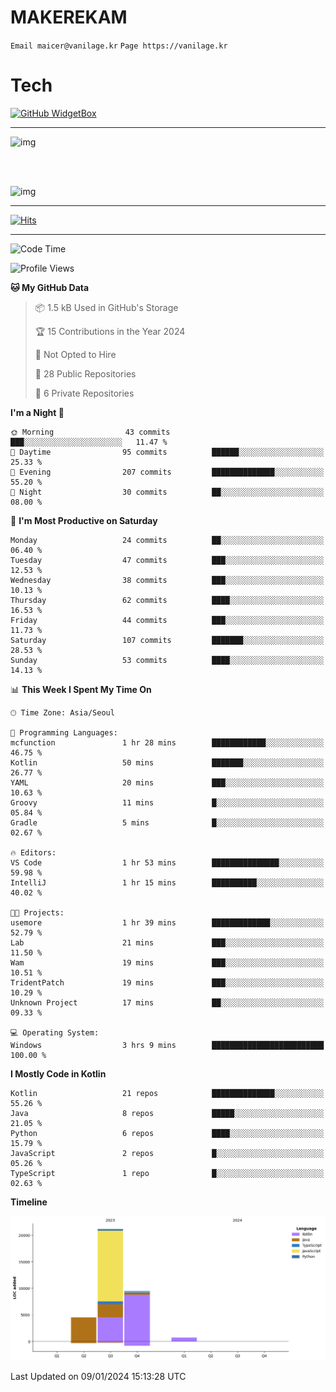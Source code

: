 # MAKEREKAM

`Email maicer@vanilage.kr`
`Page https://vanilage.kr`

# Tech

[![GitHub WidgetBox](https://github-widgetbox.vercel.app/api/skills?languages=python,js,ts,c,cpp,cs,java,kotlin,bash,md,html,css,xml,yaml,swift,powershell,json,R,SQL,php&tools=git,npm,gradle,nodejs,vercel,nginx&includeNames=true&theme=darkmode)](https://github.com/Jurredr/github-widgetbox)

---

![img](https://github-readme-stats.vercel.app/api/top-langs/?username=MAKEREKAM&layout=compact&theme=gruvbox)

<br>
<br>

![img](https://github-readme-stats.vercel.app/api/?username=MAKEREKAM&layout=compact&theme=gruvbox)

---

[![Hits](https://hits.seeyoufarm.com/api/count/incr/badge.svg?url=https%3A%2F%2Fgithub.com%2FMAKEREKAM&count_bg=%234A49D1&title_bg=%23555555&icon=&icon_color=%23E7E7E7&title=방문&edge_flat=false)](https://hits.seeyoufarm.com)

---

<!--START_SECTION:waka-->
![Code Time](http://img.shields.io/badge/Code%20Time-125%20hrs%2015%20mins-blue)

![Profile Views](http://img.shields.io/badge/Profile%20Views-1-blue)

**🐱 My GitHub Data** 

> 📦 1.5 kB Used in GitHub's Storage 
 > 
> 🏆 15 Contributions in the Year 2024
 > 
> 🚫 Not Opted to Hire
 > 
> 📜 28 Public Repositories 
 > 
> 🔑 6 Private Repositories 
 > 
**I'm a Night 🦉** 

```text
🌞 Morning                43 commits          ███░░░░░░░░░░░░░░░░░░░░░░   11.47 % 
🌆 Daytime                95 commits          ██████░░░░░░░░░░░░░░░░░░░   25.33 % 
🌃 Evening                207 commits         ██████████████░░░░░░░░░░░   55.20 % 
🌙 Night                  30 commits          ██░░░░░░░░░░░░░░░░░░░░░░░   08.00 % 
```
📅 **I'm Most Productive on Saturday** 

```text
Monday                   24 commits          ██░░░░░░░░░░░░░░░░░░░░░░░   06.40 % 
Tuesday                  47 commits          ███░░░░░░░░░░░░░░░░░░░░░░   12.53 % 
Wednesday                38 commits          ███░░░░░░░░░░░░░░░░░░░░░░   10.13 % 
Thursday                 62 commits          ████░░░░░░░░░░░░░░░░░░░░░   16.53 % 
Friday                   44 commits          ███░░░░░░░░░░░░░░░░░░░░░░   11.73 % 
Saturday                 107 commits         ███████░░░░░░░░░░░░░░░░░░   28.53 % 
Sunday                   53 commits          ████░░░░░░░░░░░░░░░░░░░░░   14.13 % 
```


📊 **This Week I Spent My Time On** 

```text
🕑︎ Time Zone: Asia/Seoul

💬 Programming Languages: 
mcfunction               1 hr 28 mins        ████████████░░░░░░░░░░░░░   46.75 % 
Kotlin                   50 mins             ███████░░░░░░░░░░░░░░░░░░   26.77 % 
YAML                     20 mins             ███░░░░░░░░░░░░░░░░░░░░░░   10.63 % 
Groovy                   11 mins             █░░░░░░░░░░░░░░░░░░░░░░░░   05.84 % 
Gradle                   5 mins              █░░░░░░░░░░░░░░░░░░░░░░░░   02.67 % 

🔥 Editors: 
VS Code                  1 hr 53 mins        ███████████████░░░░░░░░░░   59.98 % 
IntelliJ                 1 hr 15 mins        ██████████░░░░░░░░░░░░░░░   40.02 % 

🐱‍💻 Projects: 
usemore                  1 hr 39 mins        █████████████░░░░░░░░░░░░   52.79 % 
Lab                      21 mins             ███░░░░░░░░░░░░░░░░░░░░░░   11.50 % 
Wam                      19 mins             ███░░░░░░░░░░░░░░░░░░░░░░   10.51 % 
TridentPatch             19 mins             ███░░░░░░░░░░░░░░░░░░░░░░   10.29 % 
Unknown Project          17 mins             ██░░░░░░░░░░░░░░░░░░░░░░░   09.33 % 

💻 Operating System: 
Windows                  3 hrs 9 mins        █████████████████████████   100.00 % 
```

**I Mostly Code in Kotlin** 

```text
Kotlin                   21 repos            ██████████████░░░░░░░░░░░   55.26 % 
Java                     8 repos             █████░░░░░░░░░░░░░░░░░░░░   21.05 % 
Python                   6 repos             ████░░░░░░░░░░░░░░░░░░░░░   15.79 % 
JavaScript               2 repos             █░░░░░░░░░░░░░░░░░░░░░░░░   05.26 % 
TypeScript               1 repo              █░░░░░░░░░░░░░░░░░░░░░░░░   02.63 % 
```



**Timeline**

![Lines of Code chart](https://raw.githubusercontent.com/MAKEREKAM/MAKEREKAM/main/assets/bar_graph.png)


 Last Updated on 09/01/2024 15:13:28 UTC
<!--END_SECTION:waka-->
